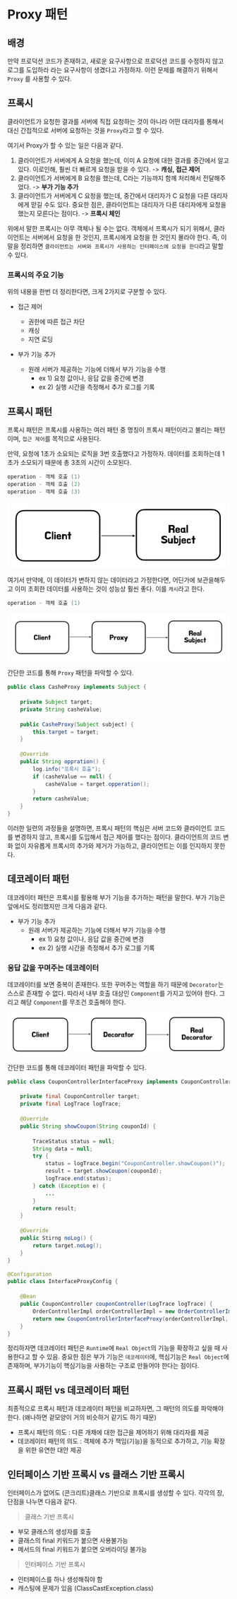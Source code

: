 # Proxy 패턴

## 배경

만약 프로덕션 코드가 존재하고, 새로운 요구사항으로 프로덕션 코드를 수정하지 않고 로그를 도입하라 라는 요구사항이 생겼다고 가정하자. 이런 문제를 해결하기 위해서 `Proxy` 를 사용할 수 있다.


## 프록시

클라이언트가 요청한 결과를 서버에 직접 요청하는 것이 아니라 어떤 대리자를 통해서 대신 간접적으로 서버에 요청하는 것을 `Proxy`라고 할 수 있다.

여기서 Proxy가 할 수 있는 일은 다음과 같다.

1. 클라이언트가 서버에게 A 요청을 했는데, 이미 A 요청에 대한 결과를 중간에서 알고 있다. 이로인해, 훨씬 더 빠르게 요청을 받을 수 있다. -> **캐싱, 접근 제어**
2. 클라이언트가 서버에게 B 요청을 했는데, C라는 기능까지 함께 처리해서 전달해주었다. -> **부가 기능 추가**
3. 클라이언트가 서버에게 C 요청을 했는데, 중간에서 대리자가 C 요청을 다른 대리자에게 맏길 수도 있다. 중요한 점은, 클라이언트는 대리자가 다른 대리자에게 요청을 했는지 모른다는 점이다. -> **프록시 체인**


위에서 말한 프록시는 아무 객체나 될 수는 없다. 객체에서 프록시가 되기 위해서, 클라이언트는 서버에서 요청을 한 것인지, 프록시에게 요청을 한 것인지 몰라야 한다. 즉, 이 말을 정리하면 `클라이언트는 서버와 프록시가 사용하는 인터페이스에 요청을 한다`라고 말할 수 있다.



### 프록시의 주요 기능

위의 내용을 한번 더 정리한다면, 크게 2가지로 구분할 수 있다.

* 접근 제어
    * 권한에 따른 접근 차단
    * 캐싱
    * 지연 로딩

* 부가 기능 추가
    * 원래 서버가 제공하는 기능에 더해서 부가 기능을 수행
        * ex 1) 요청 값이나, 응답 값을 중간에 변경
        * ex 2) 실행 시간을 측정해서 추가 로그를 기록



## 프록시 패턴

프록시 패턴은 프록시를 사용하는 여러 패턴 중 명칭이 프록시 패턴이라고 불리는 패턴이며, `접근 제어`를 목적으로 사용된다.

만약, 요청에 1초가 소요되는 로직을 3번 호출했다고 가정하자. 데이터를 조회하는데 1초가 소모되기 때문에 총 3초의 시간이 소모된다.

``` java
operation - 객체 호출 (1)
operation - 객체 호출 (2)
operation - 객체 호출 (3)
```

![img_2.png](proxy_and_decorator_pattern_image/img_2.png)


여기서 만약에, 이 데이터가 변하지 않는 데이터라고 가정한다면, 어딘가에 보관을해두고 이미 조회한 데이터를 사용하는 것이 성능상 훨씬 좋다. 이를 `캐시`라고 한다.


``` java
operation - 객체 호출 (1)
```

![img_1.png](proxy_and_decorator_pattern_image/img_1.png)

간단한 코드를 통해 `Proxy` 패턴을 파악할 수 있다.

``` java
public class CasheProxy implements Subject {

	private Subject target;
	private String casheValue;

	public CasheProxy(Subject subject) {
		this.target = target;
	}

	@Override
	public String oppration() {
		log.info("프록시 호출");
		if (casheValue == null) {
			casheValue = target.opperation();
		}
		return casheValue;
	}
}
```


이러한 일련의 과정들을 설명하면, 프록시 패턴의 핵심은 서버 코드와 클라이언트 코드를 변경하지 않고, 프록시를 도입해서 접근 제어를 했다는 점이다. 클라이언트의 코드 변화 없이 자유롭게 프록시의 추가와 제거가 가능하고, 클라이언트는 이를 인지하지 못한다.



## 데코레이터 패턴

데코레이터 패턴은 프록시를 활용해 부가 기능을 추가하는 패턴을 말한다. 부가 기능은 앞에서도 정리했지만 크게 다음과 같다.

* 부가 기능 추가
    * 원래 서버가 제공하는 기능에 더해서 부가 기능을 수행
        * ex 1) 요청 값이나, 응답 값을 중간에 변경
        * ex 2) 실행 시간을 측정해서 추가 로그를 기록


### 응답 값을 꾸며주는 데코레이터

데코레이터를 보면 중복이 존재한다. 또한 꾸머주는 역할을 하기 때문에 `Decorator`는 스스로 존재할 수 없다. 따라서 내부 호출 대상인 `Component`를 가지고 있어야 한다. 그리고 해당 `Component`를 무조건 호출해야 한다.

![img_3.png](proxy_and_decorator_pattern_image/img_3.png)

간단한 코드를 통해 데코레이터 패턴을 파악할 수 있다.

``` java
public class CouponControllerInterfaceProxy implements CouponController {

	private final CouponController target;
	private final LogTrace logTrace;

	@Override
	public String showCoupon(String couponId) {

		TraceStatus status = null;
		String data = null;
		try {
			status = logTrace.begin("CouponController.showCoupon()");
			result = target.showCoupon(couponId);
			logTrace.end(status);
		} catch (Exception e) {
			...
		}
		return result;
	}

	@Override
	public Stirng noLog() {
		return target.noLog();
	}
}
```

``` java
@Configuration
public class InterfaceProxyConfig {

	@Bean
	public CouponController couponController(LogTrace logTrace) {
		OrderControllerImpl orderControllerImpl = new OrderControllerImpl();
		return new CouponControllerInterfaceProxy(orderControllerImpl, logTrace);
	}
}
```

정리하자면 데코레이터 패턴은 `Runtime`에 `Real Object`의 기능을 확장하고 싶을 때 사용한다고 할 수 있음. 중요한 점은 부가 기능은 `데코레이터`에, 핵심기능은 `Real Object`에 존재하며, 부가기능이 핵심기능을 사용하는 구조로 만들어야 한다는 점이다.



## 프록시 패턴 vs 데코레이터 패턴

최종적으로 프록시 패턴과 데코레이터 패턴을 비교하자면, 그 패턴의 의도를 파악해야 한다. (왜나하면 겉모양이 거의 비슷하거 같기도 하기 때문)

* 프록시 패턴의 의도 : 다른 개채에 대한 접근을 제어하기 위해 대리자를 제공
* 데코레이터 패턴의 의도 : 객체에 추가 책임(기능)을 동적으로 추가하고, 기능 확장을 위한 유연한 대안 제공



## 인터페이스 기반 프록시 vs 클래스 기반 프록시

인터페이스가 없어도 (콘크리트)클래스 기반으로 프록시를 생성할 수 있다. 각각의 장, 단점을 나누면 다음과 같다.

> 클래스 기반 프록시

* 부모 클래스의 생성자를 호출
* 클래스의 final 키워드가 붙으면 사용불가능
* 메서드의 final 키워드가 붙으면 오버라이딩 불가능

> 인터페이스 기반 프록시

* 인터페이스를 하나 생성해줘야 함
* 캐스팅에 문제가 있음 (ClassCastException.class)
